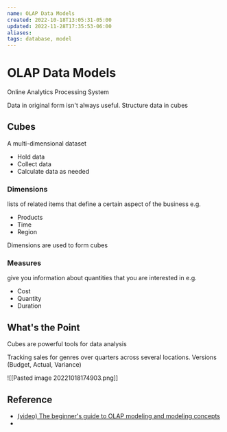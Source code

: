 ```yaml
---
name: OLAP Data Models
created: 2022-10-18T13:05:31-05:00
updated: 2022-11-28T17:35:53-06:00
aliases: 
tags: database, model
---
```

# OLAP Data Models

Online Analytics Processing System

Data in original form isn't always useful.
Structure data in cubes

## Cubes
A multi-dimensional dataset
- Hold data
- Collect data
- Calculate data as needed

### Dimensions
lists of related items that define a certain aspect of the business
e.g. 
- Products 
- Time
- Region

Dimensions are used to form cubes

### Measures
give you information about quantities that you are interested in
e.g.
- Cost 
- Quantity
- Duration

## What's the Point
Cubes are powerful tools for data analysis

Tracking sales for genres over quarters across several locations.  Versions (Budget, Actual, Variance)

![[Pasted image 20221018174903.png]]

## Reference
- [(video) The beginner's guide to OLAP modeling and modeling concepts](https://www.youtube.com/watch?v=5GOjioIcs8g)
- 